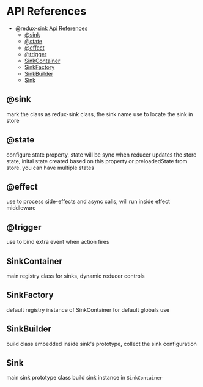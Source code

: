 # API References

* [@redux-sink Api References](apireference.md#redux-sink-api-references)
  * [@sink](apireference.md#sink)
  * [@state](apireference.md#state)
  * [@effect](apireference.md#effect)
  * [@trigger](apireference.md#trigger)
  * [SinkContainer](apireference.md#sinkcontainer)
  * [SinkFactory](apireference.md#sinkfactory)
  * [SinkBuilder](apireference.md#sinkbuilder)
  * [Sink](apireference.md#sink)

## @sink

mark the class as redux-sink class, the sink name use to locate the sink in store

## @state

configure state property, state will be sync when reducer updates the store state, inital state created based on this property or preloadedState from store. you can have multiple states

## @effect

use to process side-effects and async calls, will run inside effect middleware

## @trigger

use to bind extra event when action fires

## SinkContainer

main registry class for sinks, dynamic reducer controls

## SinkFactory

default registry instance of SinkContainer for default globals use

## SinkBuilder

build class embedded inside sink's prototype, collect the sink configuration

## Sink

main sink prototype class build sink instance in `SinkContainer`
